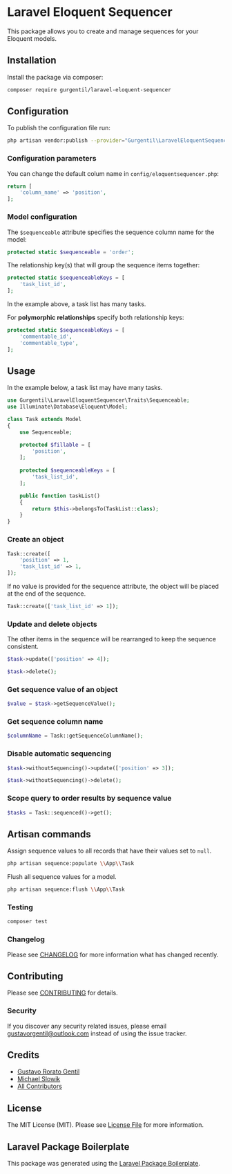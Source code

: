 # Laravel Eloquent Sequencer

This package allows you to create and manage sequences for your Eloquent models.

## Installation

Install the package via composer:

```bash
composer require gurgentil/laravel-eloquent-sequencer
```

## Configuration

To publish the configuration file run:

```bash
php artisan vendor:publish --provider="Gurgentil\LaravelEloquentSequencer\LaravelEloquentSequencerServiceProvider"
```

### Configuration parameters

You can change the default colum name in `config/eloquentsequencer.php`:

```php
return [
    'column_name' => 'position',
];
```

### Model configuration

The `$sequenceable` attribute specifies the sequence column name for the model:

```php
protected static $sequenceable = 'order';
```

The relationship key(s) that will group the sequence items together:

```php
protected static $sequenceableKeys = [
    'task_list_id',
];
```

In the example above, a task list has many tasks.

For **polymorphic relationships** specify both relationship keys:

```php
protected static $sequenceableKeys = [
    'commentable_id',
    'commentable_type',
];
```

## Usage

In the example below, a task list may have many tasks.

``` php
use Gurgentil\LaravelEloquentSequencer\Traits\Sequenceable;
use Illuminate\Database\Eloquent\Model;

class Task extends Model
{
    use Sequenceable;

    protected $fillable = [
        'position',
    ];
    
    protected $sequenceableKeys = [
        'task_list_id',
    ];

    public function taskList()
    {
        return $this->belongsTo(TaskList::class);
    }
}
```

### Create an object

```php
Task::create([
    'position' => 1,
    'task_list_id' => 1,
]);
```

If no value is provided for the sequence attribute, the object will be placed at the end of the sequence.

```php
Task::create(['task_list_id' => 1]);
```

### Update and delete objects

The other items in the sequence will be rearranged to keep the sequence consistent.

```php
$task->update(['position' => 4]);
```

```php
$task->delete();
```

### Get sequence value of an object

```php
$value = $task->getSequenceValue();
```

### Get sequence column name

```php
$columnName = Task::getSequenceColumnName();
```

### Disable automatic sequencing

```php
$task->withoutSequencing()->update(['position' => 3]);
```

```php
$task->withoutSequencing()->delete();
```

### Scope query to order results by sequence value

```php
$tasks = Task::sequenced()->get();
```

## Artisan commands

Assign sequence values to all records that have their values set to `null`.

```bash
php artisan sequence:populate \\App\\Task
```

Flush all sequence values for a model.

```bash
php artisan sequence:flush \\App\\Task
```

### Testing

``` bash
composer test
```

### Changelog

Please see [CHANGELOG](CHANGELOG.md) for more information what has changed recently.

## Contributing

Please see [CONTRIBUTING](CONTRIBUTING.md) for details.

### Security

If you discover any security related issues, please email gustavorgentil@outlook.com instead of using the issue tracker.

## Credits

- [Gustavo Rorato Gentil](https://github.com/gurgentil)
- [Michael Slowik](https://github.com/sl0wik)
- [All Contributors](../../contributors)

## License

The MIT License (MIT). Please see [License File](LICENSE.md) for more information.

## Laravel Package Boilerplate

This package was generated using the [Laravel Package Boilerplate](https://laravelpackageboilerplate.com).